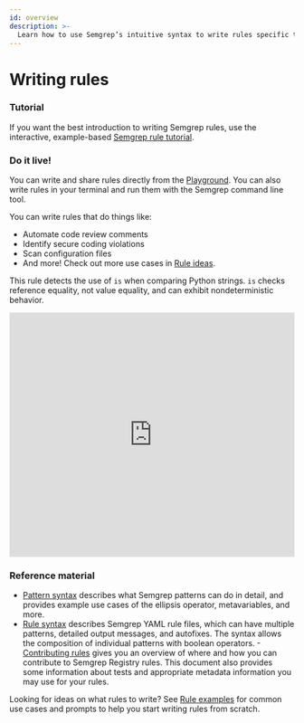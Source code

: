 ```yaml
---
id: overview
description: >-
  Learn how to use Semgrep’s intuitive syntax to write rules specific to your codebase. You can write and share rules directly from your browser using the Semgrep Playground, or write rules in your terminal and run them on the command line.
---
```


# Writing rules

### Tutorial

If you want the best introduction to writing Semgrep rules, use the interactive, example-based [Semgrep rule tutorial](https://semgrep.dev/learn).

### Do it live!

You can write and share rules directly from the [Playground](https://semgrep.dev/editor). You can also write rules in your terminal and run them with the Semgrep command line tool.

You can write rules that do things like:

- Automate code review comments
- Identify secure coding violations
- Scan configuration files
- And more! Check out more use cases in [Rule ideas](rule-ideas.md).

This rule detects the use of `is` when comparing Python strings. `is` checks reference equality, not value equality, and can exhibit nondeterministic behavior.

<iframe title="Semgrep example Python is comparison" src="https://semgrep.dev/embed/editor?snippet=Ppde" width="100%" height="432px" frameBorder="0"></iframe>

### Reference material

- [Pattern syntax](pattern-syntax.mdx) describes what Semgrep patterns can do
in detail, and provides example use cases of the ellipsis
operator, metavariables, and more.<br/>
- [Rule syntax](rule-syntax.md) describes Semgrep YAML rule files, which can have multiple patterns, detailed output messages, and autofixes. The syntax allows the composition of individual patterns with boolean operators.
-[Contributing rules](/contributing/contributing-to-semgrep-rules-repository/) gives you an overview of where and how you can contribute to Semgrep Registry rules. This document also provides some information about tests and appropriate metadata information you may use for your rules.

Looking for ideas on what rules to write? See [Rule examples](../rule-ideas/) for common use cases and prompts to help you start writing rules from scratch.

